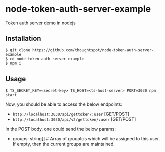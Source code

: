 # node-token-auth-server-example
Token auth server demo in nodejs

## Installation

```
$ git clone https://github.com/thoughtspot/node-token-auth-server-example
$ cd node-token-auth-server-example
$ npm i
```

## Usage

```
$ TS_SECRET_KEY=<secret-key> TS_HOST=<ts-host-server> PORT=3030 npm start
```

Now, you should be able to access the below endpoints:

- `http://localhost:3030/api/gettoken/:user` [GET/POST]
- `http://localhost:3030/api/v2/gettoken/:user` [GET/POST]

In the POST body, one could send the below params:

- groups: string[] # Array of groupIds which will be assigned to this user. If empty, then the current groups are maintained.
